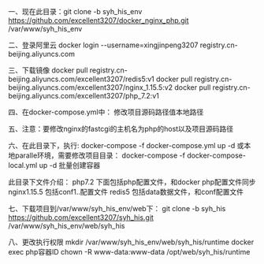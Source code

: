 一、现在此目录：git clone -b syh_his_env https://github.com/excellent3207/docker_nginx_php.git /var/www/syh_his_env

二、登录阿里云
docker login --username=xingjinpeng3207 registry.cn-beijing.aliyuncs.com

三、下载镜像
docker pull registry.cn-beijing.aliyuncs.com/excellent3207/redis5:v1
docker pull registry.cn-beijing.aliyuncs.com/excellent3207/nginx_1.15.5:v2
docker pull registry.cn-beijing.aliyuncs.com/excellent3207/php_7.2:v1

四、在docker-compose.yml中：
修改项目源码路径值本地路径

五、注意：要修改nginx的fastcgi的主机名为php的host以及项目源码路径

六、在此目录下，执行:
docker-compose -f docker-compose.yml up -d
或本地paralle环境，需要修改项目目录：
docker-compose -f docker-compose-local.yml up -d
批量创建容器

此目录下文件介绍：
php7.2 下面包括php配置文件，和docker php配置文件同步
nginx1.15.5 包括conf1..配置文件
redis5 包括data数据文件，和conf配置文件

七、下载项目到/var/www/syh_his_env/web下：
git clone -b syh_his https://github.com/excellent3207/syh_his.git /var/www/syh_his_env/web/syh_his

八、更改执行权限
mkdir /var/www/syh_his_env/web/syh_his/runtime
docker exec php容器ID chown -R www-data:www-data /opt/web/syh_his/runtime
